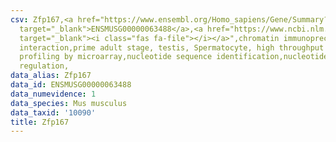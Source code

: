```yaml
---
csv: Zfp167,<a href="https://www.ensembl.org/Homo_sapiens/Gene/Summary?db=core;g=ENSMUSG00000063488"
  target="_blank">ENSMUSG00000063488</a>,<a href="https://www.ncbi.nlm.nih.gov/pubmed/23834426"
  target="_blank"><i class="fas fa-file"></i></a>",chromatin immunoprecipitation assay,direct
  interaction,prime adult stage, testis, Spermatocyte, high throughput transcription
  profiling by microarray,nucleotide sequence identification,nucleotide sequence identification,transcriptional
  regulation,
data_alias: Zfp167
data_id: ENSMUSG00000063488
data_numevidence: 1
data_species: Mus musculus
data_taxid: '10090'
title: Zfp167
---
```

